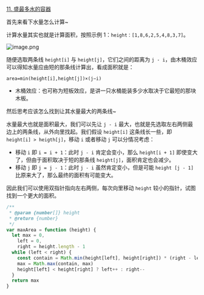 [11. 盛最多水的容器](https://leetcode.cn/problems/container-with-most-water/)

首先来看下水量怎么计算~

计算水量其实也就是计算面积，按照示例 1：`height：[1,8,6,2,5,4,8,3,7]`。

![image.png](https://pic.leetcode.cn/1693045106-jRxEKm-image.png)

随便选取两条线 `height[i]` 与 `height[j]`，它们之间的距离为 `j - i`，由木桶效应可以得知水量应由短的那条线计算出，看成面积就是：

`area=min(height[i],height[j])×(j−i)`

- 木桶效应：也可称为短板效应，是讲一只水桶能装多少水取决于它最短的那块木板。

然后思考应该怎么找到让其水量最大的两条线~

水量最大也就是面积最大，我们可以先让 `j - i` 最大，也就是先选取左右两侧最边上的两条线，从外向里找起。我们假设 `height[i]` 这条线长一些，即 `height[i] > heigth[j]`，移动 `i` 或者移动 `j` 可以分情况考虑：

- 移动 `i` 即 `i = i + 1`：此时 `j - i` 肯定会变小，那么 `height[i + 1]` 即使变大了，但由于面积取决于短的那条线 `height[j]`，面积肯定也会减少。
- 移动 `j` 即 `j = j - 1`：此时 `j - i` 虽然肯定变小，但是可能 `height [j - 1]` 比原来大了，那么最终的面积有可能变大。

因此我们可以使用双指针指向左右两侧，每次向里移动 `height` 较小的指针，试图找到一个更大的面积。

```javascript
/**
 * @param {number[]} height
 * @return {number}
 */
var maxArea = function (height) {
  let max = 0,
    left = 0,
    right = height.length - 1
  while (left < right) {
    const contain = Math.min(height[left], height[right]) * (right - left)
    max = Math.max(contain, max)
    height[left] < height[right] ? left++ : right--
  }
  return max
}
```
